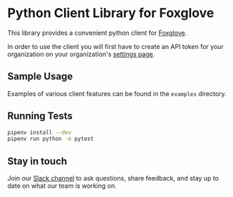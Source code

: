 # Python Client Library for Foxglove

This library provides a convenient python client for [Foxglove](https://foxglove.dev/).

In order to use the client you will first have to create an API token for your organization on your organization's [settings page](https://app.foxglove.dev/~/settings).

## Sample Usage

Examples of various client features can be found in the `examples` directory.

## Running Tests

```bash
pipenv install --dev
pipenv run python -m pytest
```

## Stay in touch

Join our [Slack channel](https://foxglove.dev/slack) to ask questions, share feedback, and stay up to date on what our team is working on.
